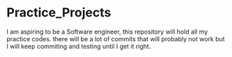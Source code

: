 # Practice_Projects
I am aspiring to be a Software engineer, this repository will hold all my practice codes. there will be a lot of commits that will probably not work but I will keep commiting and testing until I get it right. 
